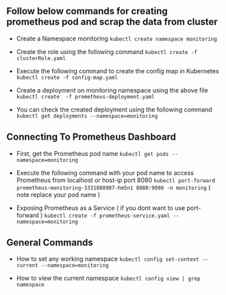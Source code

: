## Follow  below commands for creating prometheus pod and scrap the data from cluster 

 - Create a Namespace monitoring 
 ``` kubectl create namespace monitoring ```
 
 - Create the role using the following command
 ``` kubectl create -f clusterRole.yaml ```
 
 - Execute the following command to create the config map in Kubernetes
 ``` kubectl create -f config-map.yaml ```
 
 - Create a deployment on monitoring namespace using the above file 
 ``` kubectl create  -f prometheus-deployment.yaml ```
 
 - You can check the created deployment using the following command
 ``` kubectl get deployments --namespace=monitoring ```


## Connecting To Prometheus Dashboard 

- First, get the Prometheus pod name
``` kubectl get pods --namespace=monitoring ```

- Execute the following command with your pod name to access Prometheus from localhost or host-ip port 8080
``` kubectl port-forward prometheus-monitoring-3331088907-hm5n1 8080:9090 -n monitoring ``` ( note replace your pod name )

- Exposing Prometheus as a Service ( if you dont want to use port-forward )
``` kubectl create -f prometheus-service.yaml --namespace=monitoring ```


## General Commands 

- How to set any working namespace
```kubectl config set-context --current --namespace=monitoring```

- How to view the current namespace 
```kubectl config view | grep namespace```
